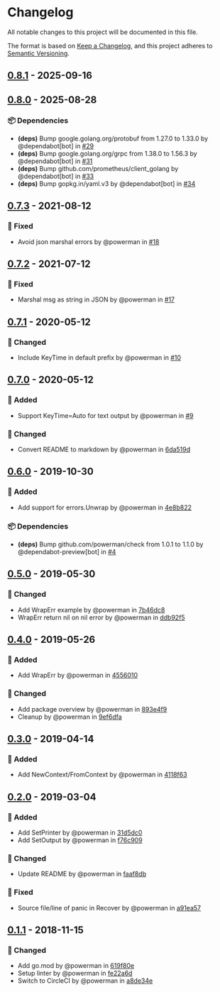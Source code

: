 # Changelog

All notable changes to this project will be documented in this file.

The format is based on [Keep a Changelog](https://keepachangelog.com/en/1.1.0/),
and this project adheres to [Semantic Versioning](https://semver.org/spec/v2.0.0.html).

## [0.8.1] - 2025-09-16

[0.8.1]: https://github.com/powerman/structlog/compare/v0.8.0..v0.8.1

## [0.8.0] - 2025-08-28

### 📦️ Dependencies

- **(deps)** Bump google.golang.org/protobuf from 1.27.0 to 1.33.0 by @dependabot[bot] in [#29]
- **(deps)** Bump google.golang.org/grpc from 1.38.0 to 1.56.3 by @dependabot[bot] in [#31]
- **(deps)** Bump github.com/prometheus/client_golang by @dependabot[bot] in [#33]
- **(deps)** Bump gopkg.in/yaml.v3 by @dependabot[bot] in [#34]

[0.8.0]: https://github.com/powerman/structlog/compare/v0.7.3..v0.8.0
[#29]: https://github.com/powerman/structlog/pull/29
[#31]: https://github.com/powerman/structlog/pull/31
[#33]: https://github.com/powerman/structlog/pull/33
[#34]: https://github.com/powerman/structlog/pull/34

## [0.7.3] - 2021-08-12

### 🐛 Fixed

- Avoid json marshal errors by @powerman in [#18]

[0.7.3]: https://github.com/powerman/structlog/compare/v0.7.2..v0.7.3
[#18]: https://github.com/powerman/structlog/pull/18

## [0.7.2] - 2021-07-12

### 🐛 Fixed

- Marshal msg as string in JSON by @powerman in [#17]

[0.7.2]: https://github.com/powerman/structlog/compare/v0.7.1..v0.7.2
[#17]: https://github.com/powerman/structlog/pull/17

## [0.7.1] - 2020-05-12

### 🔔 Changed

- Include KeyTime in default prefix by @powerman in [#10]

[0.7.1]: https://github.com/powerman/structlog/compare/v0.7.0..v0.7.1
[#10]: https://github.com/powerman/structlog/pull/10

## [0.7.0] - 2020-05-12

### 🚀 Added

- Support KeyTime=Auto for text output by @powerman in [#9]

### 🔔 Changed

- Convert README to markdown by @powerman in [6da519d]

[0.7.0]: https://github.com/powerman/structlog/compare/v0.6.0..v0.7.0
[6da519d]: https://github.com/powerman/structlog/commit/6da519ddfb81a81cce8293a511ac177352e99bd8
[#9]: https://github.com/powerman/structlog/pull/9

## [0.6.0] - 2019-10-30

### 🚀 Added

- Add support for errors.Unwrap by @powerman in [4e8b822]

### 📦️ Dependencies

- **(deps)** Bump github.com/powerman/check from 1.0.1 to 1.1.0 by @dependabot-preview[bot] in [#4]

[0.6.0]: https://github.com/powerman/structlog/compare/v0.5.0..v0.6.0
[#4]: https://github.com/powerman/structlog/pull/4
[4e8b822]: https://github.com/powerman/structlog/commit/4e8b8226d8ce8197f3f1207f238e5264591827e9

## [0.5.0] - 2019-05-30

### 🔔 Changed

- Add WrapErr example by @powerman in [7b46dc8]
- WrapErr return nil on nil error by @powerman in [ddb92f5]

[0.5.0]: https://github.com/powerman/structlog/compare/v0.4.0..v0.5.0
[7b46dc8]: https://github.com/powerman/structlog/commit/7b46dc888173f7a47c87e8de568f422d87d0267b
[ddb92f5]: https://github.com/powerman/structlog/commit/ddb92f5763e3e32ac3ea2d440c2422be39d6332d

## [0.4.0] - 2019-05-26

### 🚀 Added

- Add WrapErr by @powerman in [4556010]

### 🔔 Changed

- Add package overview by @powerman in [893e4f9]
- Cleanup by @powerman in [9ef6dfa]

[0.4.0]: https://github.com/powerman/structlog/compare/v0.3.0..v0.4.0
[893e4f9]: https://github.com/powerman/structlog/commit/893e4f971307e53fb197671ed708114d58abb864
[9ef6dfa]: https://github.com/powerman/structlog/commit/9ef6dfa52f3f10fe7c2dcf35993dfcf1b65fc1b8
[4556010]: https://github.com/powerman/structlog/commit/45560106815aba7a2272a3a8258b202925b7cfb3

## [0.3.0] - 2019-04-14

### 🚀 Added

- Add NewContext/FromContext by @powerman in [4118f63]

[0.3.0]: https://github.com/powerman/structlog/compare/v0.2.0..v0.3.0
[4118f63]: https://github.com/powerman/structlog/commit/4118f638248ae1485d669a6db774094b55daf383

## [0.2.0] - 2019-03-04

### 🚀 Added

- Add SetPrinter by @powerman in [31d5dc0]
- Add SetOutput by @powerman in [f76c909]

### 🔔 Changed

- Update README by @powerman in [faaf8db]

### 🐛 Fixed

- Source file/line of panic in Recover by @powerman in [a91ea57]

[0.2.0]: https://github.com/powerman/structlog/compare/v0.1.1..v0.2.0
[31d5dc0]: https://github.com/powerman/structlog/commit/31d5dc0df92c89b9313f712dbb06f2027f44020b
[f76c909]: https://github.com/powerman/structlog/commit/f76c90997b5bf410eac4e2b88bdabc02d0629cab
[a91ea57]: https://github.com/powerman/structlog/commit/a91ea5742bd5a496f343755dc827d940e2da11bb
[faaf8db]: https://github.com/powerman/structlog/commit/faaf8dbad08282642542fff5fa7e0beae836d7ce

## [0.1.1] - 2018-11-15

### 🔔 Changed

- Add go.mod by @powerman in [619f80e]
- Setup linter by @powerman in [fe22a6d]
- Switch to CircleCI by @powerman in [a8de34e]

[0.1.1]: https://github.com/powerman/structlog/compare/%40%7B10year%7D..v0.1.1
[619f80e]: https://github.com/powerman/structlog/commit/619f80e6e315bc74dcdb7f72aadf8c961c2be282
[fe22a6d]: https://github.com/powerman/structlog/commit/fe22a6d9d52cbe4470152bd2e482ea262bafaeae
[a8de34e]: https://github.com/powerman/structlog/commit/a8de34e542945a91e15098fcd361947d6521da76

<!-- generated by git-cliff -->
